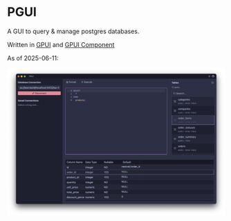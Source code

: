 # PGUI

A GUI to query & manage postgres databases.

Written in [GPUI](https://gpui.rs) and [GPUI Component](https://github.com/longbridge/gpui-component)

As of 2025-06-11:

![screengrab](./assets/screenshots/2025-06-11.png)
